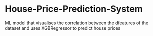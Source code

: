 # House-Price-Prediction-System
ML model that visualises the correlation between the dfeatures of the dataset and uses XGBRegressor to predict house prices

